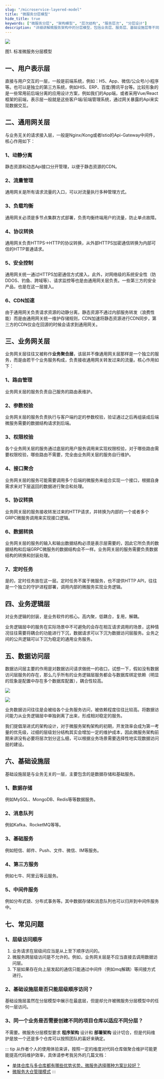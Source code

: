 ```yaml
---
slug: "/microservice-layered-model"
title: "微服务分层模型"
hide_title: true
keywords: ["微服务分层", "架构模型", "层次结构", "服务层次", "分层设计"]
description: "详细讲解微服务架构中的分层模型，包括业务层、服务层、基础设施层等不同层次的职责和设计原则"
---
```


![](/attachments/image2020-11-26_14-22-34.png)

图1. 标准微服务分层模型

## 一、用户表示层

直接与用户交互的一层，一般是前端系统，例如：H5、App、微信/公众号/小程序等。也可以是独立的第三方系统，例如HIS、ERP、百度/腾讯平台等。比较形象的是一些常用前后端分离的应用设计方案，例如我们的App端，或者采用Vue/React框架的前端，表示层一般就是这些客户端/前端管理系统，通过网关暴露的Api来实现数据交互。

## 二、通用网关层

与业务无关的请求接入层，一般是Nginx/Kong或者Istio的Api-Gateway中间件，核心作用如下：

### 1、动静分离

静态资源和动态Api接口分开管理，以便于静态资源的CDN。

### 2、流量管理

通用网关是所有请求流量的入口，可以对流量执行多种管理方式。

### 3、负载均衡

通用网关必须是多节点集群方式部署，负责均衡终端用户的流量，防止单点故障。

### 4、协议转换

通用网关负责HTTPS->HTTP的协议转换，从外部HTTPS加密通信转换为内部可信的HTTP普通请求。

### 5、安全控制

通用网关统一通过HTTPS加密通信方式接入。此外，对网络级的系统安全性（防DDOS、钓鱼、跨域等）、请求监控等也是由通用网关层负责。一些第三方的安全产品，也是在这一层接入。

### 6、CDN加速

由于通用网关负责请求资源的动静分离，静态资源不通过内部服务转发（浪费性能）而是由通用网关统一维护存储规则，CDN加速将静态资源进行CDN同步，第三方的CDN仅会在回源的时候会请求到通用网关。

## 三、业务网关层

业务网关层往往又被称作**业务聚合层**，该层并不像通用网关层那样是一个独立的服务，而是由若干个业务服务构成，负责接收通用网关转发过来的流量。核心作用如下：

### 1、路由管理

业务网关层的服务负责自己服务的路由表维护。

### 2、参数校验

业务网关层的服务负责执行与客户端约定的参数校验，验证通过之后再组装成后端微服务需要的数据结构请求到后端。

### 3、权限校验

各个业务网关层的服务通过底层的用户服务调用来实现权限校验，对于哪些路由需要权限校验，哪些路由不需要，完全由业务网关层的服务自行维护。

### 4、接口聚合

业务网关层的服务可能需要调用多个后端的微服务来组合实现一个接口，根据自身需求来对下层返回的数据进行聚合和处理。

### 5、协议转换

业务网关层的服务接收转发过来的HTTP请求，并转换为内部的一个或者多个GRPC微服务调用来实现接口逻辑。

### 6、数据转换

业务网关层的服务的输入和输出数据结构必须是表示层需要的，因此它所负责的数据结构和后端GRPC微服务的数据结构会不一样。业务网关层的服务需要负责数据结构的转换和封装处理。

### 7、定时任务

是的，定时任务放在这一层。定时任务不属于微服务，也不提供HTTP API，往往是一个独立的守护进程部署，调用内部的微服务实现业务逻辑。

## 四、业务逻辑层

对业务逻辑的封装，是业务软件的核心。高内聚，低耦合，复用，解耦。

业务逻辑层中的服务在实际场景中不可避免的会存在相互请求调用的场景，这种情况往往需要将耦合的功能进行下沉，数据请求可以下沉为数据访问层服务。业务之间的公共逻辑可以下沉为稳定的通用业务服务。

## 五、数据访问层

数据访问层主要的作用是对数据访问请求做统一的收口，试想一下，假如没有数据访问层服务的存在，那么几乎所有的业务逻辑层服务都会与数据库绑定依赖（明显的现象是配置中存在多个数据库配置），耦合性较高。

![](/attachments/image2020-11-26_15-45-35.png)

  

![](/attachments/image2020-11-26_11-30-32.png)

业务数据访问往往是会被给各个业务服务访问，被依赖程度往往比较高。将数据访问能力从业务逻辑层中单独剥离了出来，形成相对稳定的服务。

我们提倡渐进式的架构设计，对于微服务架构架构的初期，开发效率会成为第一考量的优先级，过细的层级划分结构其实会增加一定的维护成本，因此微服务架构前期来讲没有必要将层次划分这么细，可以根据业务场景需要选择性地实现数据访问层的建设。

## 六、基础设施层

基础设施层是与业务无关的一层，主要包含的是数据存储和基础服务。

### 1、数据存储

例如MySQL、MongoDB、Redis等等数据服务。

### 2、消息队列

例如Kafka、RocketMQ等等。

### 3、基础服务

例如短信、邮件、Push、文件、微信、IM等服务。

### 4、第三方服务

例如七牛、阿里云等云服务。

### 5、中间件服务

例如分布式锁、分布式事务等。其中数据存储和消息队列也可以归并到中间件服务中。

## 七、常见问题

### 1、层级访问顺序

1.  业务请求在层级间应当是从上至下顺序访问的。
2.  微服务跨层级访问是不允许的。例如，业务网关层是不应当直接去调用数据访问层。
3.  下层如果存在向上层发起的通信只能通过中间件（例如mq解耦）等间接方式进行。

### 2、基础设施层是否只能层级顺序访问？

基础设施层虽然在分层模型中展示在最底层，但是却允许被微服务分层模型中的任何一层访问。

### 3、同一个业务是否需要创建不同的项目仓库以适应不同分层？

不需要。微服务分层模型要求 **程序架构** 设计和 **部署架构** 设计切合，但是代码维护是放一个还是多个仓库可以按照团队的喜好来确定。

::: tip
从作者个人的使用体验来讲，按照一定的维度对代码仓库做聚合维护可能更能提高代码维护效率，具体请参考我另外的几篇文档：
*   [单体仓库与多仓库都有哪些优势劣势，微服务选择哪种方案比较好？](../../1-技术管理/2-单体仓库与多仓库都有哪些优势劣势，微服务选择哪种方案比较好？.md)
*   [微服务大仓管理模式](https://goframe.org/docs/design/project-mono-repo)
:::
  

  

  

  

  

  

  

  

  

  

  

  

